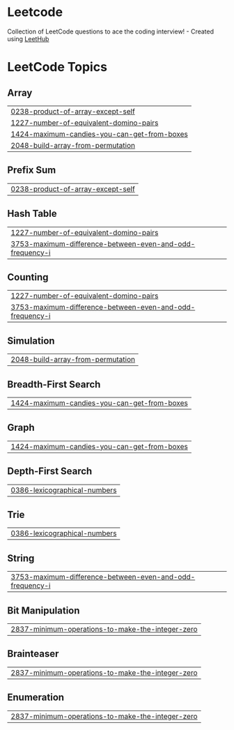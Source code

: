 # Leetcode
Collection of LeetCode questions to ace the coding interview! - Created using [LeetHub](https://github.com/QasimWani/LeetHub)

<!---LeetCode Topics Start-->
# LeetCode Topics
## Array
|  |
| ------- |
| [0238-product-of-array-except-self](https://github.com/anupam8nith/Leetcode/tree/master/0238-product-of-array-except-self) |
| [1227-number-of-equivalent-domino-pairs](https://github.com/anupam8nith/Leetcode/tree/master/1227-number-of-equivalent-domino-pairs) |
| [1424-maximum-candies-you-can-get-from-boxes](https://github.com/anupam8nith/Leetcode/tree/master/1424-maximum-candies-you-can-get-from-boxes) |
| [2048-build-array-from-permutation](https://github.com/anupam8nith/Leetcode/tree/master/2048-build-array-from-permutation) |
## Prefix Sum
|  |
| ------- |
| [0238-product-of-array-except-self](https://github.com/anupam8nith/Leetcode/tree/master/0238-product-of-array-except-self) |
## Hash Table
|  |
| ------- |
| [1227-number-of-equivalent-domino-pairs](https://github.com/anupam8nith/Leetcode/tree/master/1227-number-of-equivalent-domino-pairs) |
| [3753-maximum-difference-between-even-and-odd-frequency-i](https://github.com/anupam8nith/Leetcode/tree/master/3753-maximum-difference-between-even-and-odd-frequency-i) |
## Counting
|  |
| ------- |
| [1227-number-of-equivalent-domino-pairs](https://github.com/anupam8nith/Leetcode/tree/master/1227-number-of-equivalent-domino-pairs) |
| [3753-maximum-difference-between-even-and-odd-frequency-i](https://github.com/anupam8nith/Leetcode/tree/master/3753-maximum-difference-between-even-and-odd-frequency-i) |
## Simulation
|  |
| ------- |
| [2048-build-array-from-permutation](https://github.com/anupam8nith/Leetcode/tree/master/2048-build-array-from-permutation) |
## Breadth-First Search
|  |
| ------- |
| [1424-maximum-candies-you-can-get-from-boxes](https://github.com/anupam8nith/Leetcode/tree/master/1424-maximum-candies-you-can-get-from-boxes) |
## Graph
|  |
| ------- |
| [1424-maximum-candies-you-can-get-from-boxes](https://github.com/anupam8nith/Leetcode/tree/master/1424-maximum-candies-you-can-get-from-boxes) |
## Depth-First Search
|  |
| ------- |
| [0386-lexicographical-numbers](https://github.com/anupam8nith/Leetcode/tree/master/0386-lexicographical-numbers) |
## Trie
|  |
| ------- |
| [0386-lexicographical-numbers](https://github.com/anupam8nith/Leetcode/tree/master/0386-lexicographical-numbers) |
## String
|  |
| ------- |
| [3753-maximum-difference-between-even-and-odd-frequency-i](https://github.com/anupam8nith/Leetcode/tree/master/3753-maximum-difference-between-even-and-odd-frequency-i) |
## Bit Manipulation
|  |
| ------- |
| [2837-minimum-operations-to-make-the-integer-zero](https://github.com/anupam8nith/Leetcode/tree/master/2837-minimum-operations-to-make-the-integer-zero) |
## Brainteaser
|  |
| ------- |
| [2837-minimum-operations-to-make-the-integer-zero](https://github.com/anupam8nith/Leetcode/tree/master/2837-minimum-operations-to-make-the-integer-zero) |
## Enumeration
|  |
| ------- |
| [2837-minimum-operations-to-make-the-integer-zero](https://github.com/anupam8nith/Leetcode/tree/master/2837-minimum-operations-to-make-the-integer-zero) |
<!---LeetCode Topics End-->